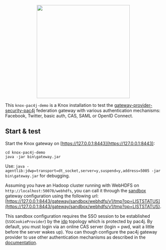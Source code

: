 <p align="center">
  <img src="https://pac4j.github.io/pac4j/img/logo-knox.png" width="300" />
</p>

This `knox-pac4j-demo` is a Knox installation to test the [gateway-provider-security-pac4j](http://knox.apache.org/books/knox-0-8-0/user-guide.html#Pac4j+Provider+-+CAS+/+OAuth+/+SAML+/+OpenID+Connect) federation gateway with various authentication mechanisms: Facebook, Twitter, basic auth, CAS, SAML or OpenID Connect.

## Start & test

Start the Knox gateway on [https://127.0.0.1:8443](https://127.0.0.1:8443):

    cd knox-pac4j-demo
    java -jar bin\gateway.jar

Use: `java -agentlib:jdwp=transport=dt_socket,server=y,suspend=y,address=5005 -jar bin\gateway.jar` for debugging.

Assuming you have an Hadoop cluster running with WebHDFS on `http://localhost:50070/webhdfs`, you can call it through the [sandbox](https://github.com/pac4j/knox-pac4j-demo/blob/master/conf/topologies/sandbox.xml) gateway configuration using the following url: [https://127.0.0.1:8443/gateway/sandbox/webhdfs/v1/tmp?op=LISTSTATUS](https://127.0.0.1:8443/gateway/sandbox/webhdfs/v1/tmp?op=LISTSTATUS).

This sandbox configuration requires the SSO session to be established (`SSOCookieProvider`) by the [idp](https://github.com/pac4j/knox-pac4j-demo/blob/master/conf/topologies/idp.xml) topology which is protected by pac4j. By default, you must login via an online CAS server (login = pwd, wait a little before the server wakes up).
You can though configure the pac4j gateway provider to use other authentication mechanisms as described in the [documentation](http://knox.apache.org/books/knox-0-8-0/user-guide.html#Pac4j+Provider+-+CAS+/+OAuth+/+SAML+/+OpenID+Connect).
